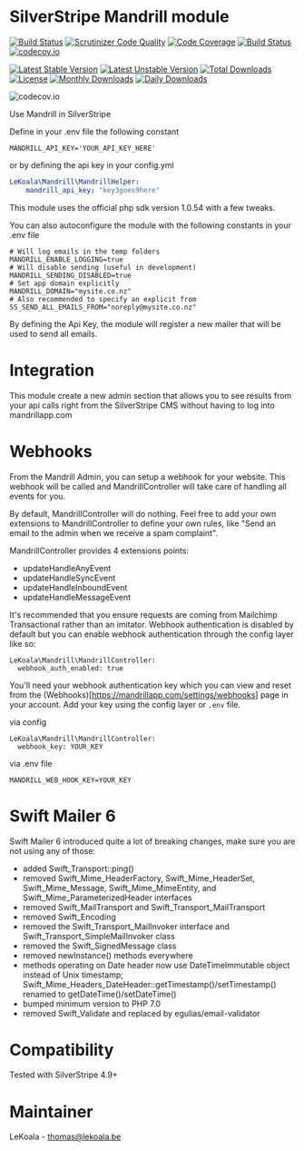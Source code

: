 # SilverStripe Mandrill module

[![Build Status](https://travis-ci.org/lekoala/silverstripe-mandrill.svg?branch=master)](https://travis-ci.org/lekoala/silverstripe-mandrill)
[![Scrutinizer Code Quality](https://scrutinizer-ci.com/g/lekoala/silverstripe-mandrill/badges/quality-score.png?b=master)](https://scrutinizer-ci.com/g/lekoala/silverstripe-mandrill/?branch=master)
[![Code Coverage](https://scrutinizer-ci.com/g/lekoala/silverstripe-mandrill/badges/coverage.png?b=master)](https://scrutinizer-ci.com/g/lekoala/silverstripe-mandrill/?branch=master)
[![Build Status](https://scrutinizer-ci.com/g/lekoala/silverstripe-mandrill/badges/build.png?b=master)](https://scrutinizer-ci.com/g/lekoala/silverstripe-mandrill/build-status/master)
[![codecov.io](https://codecov.io/github/lekoala/silverstripe-mandrill/coverage.svg?branch=master)](https://codecov.io/github/lekoala/silverstripe-mandrill?branch=master)

[![Latest Stable Version](https://poser.pugx.org/lekoala/silverstripe-mandrill/version)](https://packagist.org/packages/lekoala/silverstripe-mandrill)
[![Latest Unstable Version](https://poser.pugx.org/lekoala/silverstripe-mandrill/v/unstable)](//packagist.org/packages/lekoala/silverstripe-mandrill)
[![Total Downloads](https://poser.pugx.org/lekoala/silverstripe-mandrill/downloads)](https://packagist.org/packages/lekoala/silverstripe-mandrill)
[![License](https://poser.pugx.org/lekoala/silverstripe-mandrill/license)](https://packagist.org/packages/lekoala/silverstripe-mandrill)
[![Monthly Downloads](https://poser.pugx.org/lekoala/silverstripe-mandrill/d/monthly)](https://packagist.org/packages/lekoala/silverstripe-mandrill)
[![Daily Downloads](https://poser.pugx.org/lekoala/silverstripe-mandrill/d/daily)](https://packagist.org/packages/lekoala/silverstripe-mandrill)

![codecov.io](https://codecov.io/github/lekoala/silverstripe-mandrill/branch.svg?branch=master)

Use Mandrill in SilverStripe

Define in your .env file the following constant

    MANDRILL_API_KEY='YOUR_API_KEY_HERE'

or by defining the api key in your config.yml

```yaml
LeKoala\Mandrill\MandrillHelper:
    mandrill_api_key: "key3goes9here"
```

This module uses the official php sdk version 1.0.54 with a few tweaks.

You can also autoconfigure the module with the following constants in your .env file

    # Will log emails in the temp folders
    MANDRILL_ENABLE_LOGGING=true
    # Will disable sending (useful in development)
    MANDRILL_SENDING_DISABLED=true
    # Set app domain explicitly
    MANDRILL_DOMAIN="mysite.co.nz"
    # Also recommended to specify an explicit from
    SS_SEND_ALL_EMAILS_FROM="noreply@mysite.co.nz"

By defining the Api Key, the module will register a new mailer that will be used to send all emails.

# Integration

This module create a new admin section that allows you to see results from
your api calls right from the SilverStripe CMS without having to log into
mandrillapp.com

# Webhooks

From the Mandrill Admin, you can setup a webhook for your website. This webhook
will be called and MandrillController will take care of handling all events
for you.

By default, MandrillController will do nothing. Feel free to add your own
extensions to MandrillController to define your own rules, like "Send an
email to the admin when we receive a spam complaint".

MandrillController provides 4 extensions points:

-   updateHandleAnyEvent
-   updateHandleSyncEvent
-   updateHandleInboundEvent
-   updateHandleMessageEvent

It's recommended that you ensure requests are coming from Mailchimp Transactional rather than an imitator.
Webhook authentication is disabled by default but you can enable webhook authentication through the config layer like so:

```
LeKoala\Mandrill\MandrillController:
  webhook_auth_enabled: true
```

You'll need your webhook authentication key which you can view and reset from the (Webhooks)[https://mandrillapp.com/settings/webhooks] page in your account.
Add your key using the config layer or `.env` file.

via config
```
LeKoala\Mandrill\MandrillController:
  webhook_key: YOUR_KEY
```

via .env file
```
MANDRILL_WEB_HOOK_KEY=YOUR_KEY
```

# Swift Mailer 6

Swift Mailer 6 introduced quite a lot of breaking changes, make sure you are not using any of those:

* added Swift_Transport::ping()
* removed Swift_Mime_HeaderFactory, Swift_Mime_HeaderSet, Swift_Mime_Message, Swift_Mime_MimeEntity,
and Swift_Mime_ParameterizedHeader interfaces
* removed Swift_MailTransport and Swift_Transport_MailTransport
* removed Swift_Encoding
* removed the Swift_Transport_MailInvoker interface and Swift_Transport_SimpleMailInvoker class
* removed the Swift_SignedMessage class
* removed newInstance() methods everywhere
* methods operating on Date header now use DateTimeImmutable object instead of Unix timestamp;
Swift_Mime_Headers_DateHeader::getTimestamp()/setTimestamp() renamed to getDateTime()/setDateTime()
* bumped minimum version to PHP 7.0
* removed Swift_Validate and replaced by egulias/email-validator

# Compatibility

Tested with SilverStripe 4.9+

# Maintainer

LeKoala - thomas@lekoala.be
